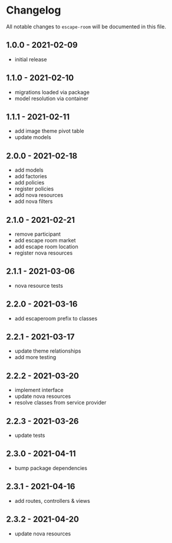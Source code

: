 # Changelog

All notable changes to `escape-room` will be documented in this file.

## 1.0.0 - 2021-02-09

- initial release

## 1.1.0 - 2021-02-10

- migrations loaded via package
- model resolution via container

## 1.1.1 - 2021-02-11

- add image theme pivot table
- update models

## 2.0.0 - 2021-02-18

- add models
- add factories
- add policies
- register policies
- add nova resources
- add nova filters

## 2.1.0 - 2021-02-21

- remove participant
- add escape room market
- add escape room location
- register nova resources

## 2.1.1 - 2021-03-06

- nova resource tests

## 2.2.0 - 2021-03-16

- add escaperoom prefix to classes

## 2.2.1 - 2021-03-17

- update theme relationships
- add more testing

## 2.2.2 - 2021-03-20

- implement interface
- update nova resources
- resolve classes from service provider

## 2.2.3 - 2021-03-26

- update tests

## 2.3.0 - 2021-04-11

- bump package dependencies

## 2.3.1 - 2021-04-16

- add routes, controllers & views

## 2.3.2 - 2021-04-20

- update nova resources
